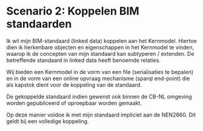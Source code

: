 # Scenario 2: Koppelen BIM standaarden

Ik wil mijn BIM-standaard (linked data) koppelen aan het Kernmodel. Hiertoe dien ik herkenbare objecten en eigenschappen in het Kernmodel te vinden, waarop ik de concepten van mijn standaard kan subtyperen / extenden. De betreffende standaard in linked data heeft benoemde relaties. 

Wij bieden een Kernmodel in de vorm van een file (serialisaties te bepalen) en in de vorm van een online opvraag mechanisme (sparql end-point) die als kapstok dient voor de koppeling van de standaard.  

De gekoppelde standaard indien gewenst ook binnen de CB-NL omgeving worden gepubliceerd of oproepbaar worden gemaakt. 

Op deze manier voldoe ik met mijn standaard impliciet aan de NEN2660. Dit geldt bij een volledige koppeling.  


